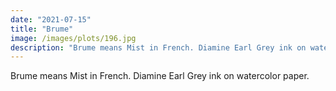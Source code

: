 ```yaml
---
date: "2021-07-15"
title: "Brume"
image: /images/plots/196.jpg
description: "Brume means Mist in French. Diamine Earl Grey ink on watercolor paper."
---
```


Brume means Mist in French. Diamine Earl Grey ink on watercolor paper.
